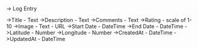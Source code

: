 -> Log Entry

->Title - Text
->Description - Text
->Comments - Text
->Rating - scale of 1-10
->Image - Text - URL
->Start Date - DateTime
->End Date - DateTime
->Latitude - Number
->Longitude - Number
->CreatedAt - DateTime
->UpdatedAt - DateTime
